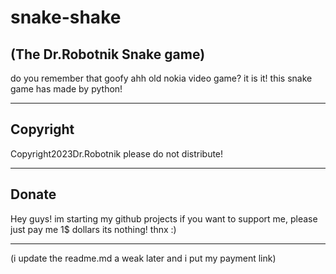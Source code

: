 # snake-shake
(The Dr.Robotnik Snake game)
------------------------------
do you remember that goofy ahh
old nokia video game?
it is it!
this snake game has made by python!
______________________________
Copyright
-----------------------------
Copyright2023Dr.Robotnik
please do not distribute!
______________________________
Donate
-----------------------------
Hey guys!
im starting my github projects
if you want to support me, 
please just pay me 1$ dollars
its nothing!
thnx :)
______________________________
(i update the readme.md a weak later and i put my payment link)

